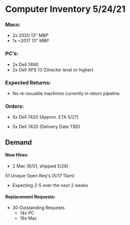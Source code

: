 # Computer Inventory 5/24/21

### Macs:
* 2x 2020 13" MBP
* 1x ~2017 13" MBP


### PC's:
* 2x Dell 7490
* 2x Dell XPS 13 (Director level or higher)


### Expected Returns:
* No re-issuable machines currently in return pipeline.

### Orders:
* 5x Dell 7420 (Approx. ETA 5/27)


* 5x Dell 7420 (Delivery Date TBD)


## Demand

#### New Hires:
* 2 Mac (6/01, shipped 5/26)

51 Unique Open Req's (5/17 11am)
* Expecting 2-5 over the next 2 weeks

#### Replacement Requests:
* 30 Outstanding Requests
  * 14x PC
  * 16x Mac
